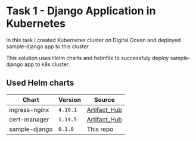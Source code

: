 # Task 1 - Django Application in Kubernetes

In this task I created Kubernetes cluster on Digital Ocean and deployed sample-django app to this cluster.

This solution uses Helm charts and helmfile to successfuly deploy sample-django app to k8s cluster.

## Used Helm charts

| Chart | Version | Source |
|-------|---------|--------|
| ingress-nginx | `4.10.1` | [Artifact_Hub](https://artifacthub.io/packages/helm/ingress-nginx/ingress-nginx)|
| cert-manager | `1.14.5` | [Artifact_Hub](https://artifacthub.io/packages/helm/cert-manager/cert-manager) |
| sample-django | `0.1.0` | This repo |